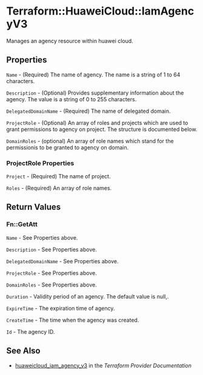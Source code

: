 # Terraform::HuaweiCloud::IamAgencyV3

Manages an agency resource within huawei cloud.

## Properties

`Name` - (Required) The name of agency. The name is a string of 1 to 64 characters.

`Description` - (Optional) Provides supplementary information about the agency. The value is a string of 0 to 255 characters.

`DelegatedDomainName` - (Required) The name of delegated domain.

`ProjectRole` - (Optional) An array of roles and projects which are used to grant permissions to agency on project. The structure is documented below.

`DomainRoles` - (optional) An array of role names which stand for the permissionis to be granted to agency on domain.

### ProjectRole Properties

`Project` - (Required) The name of project.

`Roles` - (Required) An array of role names.


## Return Values

### Fn::GetAtt

`Name` - See Properties above.

`Description` - See Properties above.

`DelegatedDomainName` - See Properties above.

`ProjectRole` - See Properties above.

`DomainRoles` - See Properties above.

`Duration` - Validity period of an agency. The default value is null,.

`ExpireTime` - The expiration time of agency.

`CreateTime` - The time when the agency was created.

`Id` - The agency ID.

## See Also

* [huaweicloud_iam_agency_v3](https://www.terraform.io/docs/providers/huaweicloud/r/iam_agency_v3.html) in the _Terraform Provider Documentation_